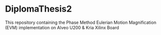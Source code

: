 # DiplomaThesis2
This repository containing the Phase Method Eulerian Motion Magnification (EVM) implementation on Alveo U200 & Kria Xilinx Board
